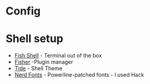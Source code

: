 # Config

# Shell setup
- [Fish Shell](https://fishshell.com)   - Terminal out of the box
- [Fisher](https://github.com/jorgebucaran/fisher)  -Plugin manager
- [Tide](https://github.com/IlanCosman/tide)  - Shell Theme
- [Nerd Fonts](https://github.com/ryanoasis/nerd-fonts) - Powerline-patched fonts - I used Hack
